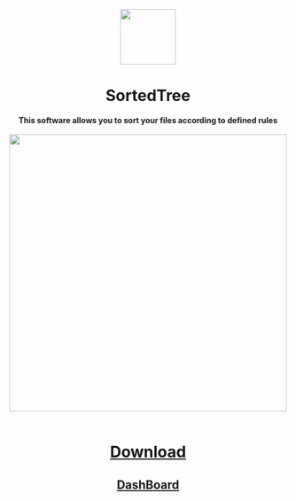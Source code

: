 <div align="center">
    <img width="100" src="https://raw.githubusercontent.com/Xenxia/SortedTree/master/assets/img/SortedTree.png" />
    <h1 align="center">SortedTree</h1>
</div>

<div align="center">
    <strong>This software allows you to sort your files according to defined rules</strong>
    <br><br>
    <img width="500" heigth="400" src="https://raw.githubusercontent.com/Xenxia/SortedTree/main/assets/img/SortedTree_ex.png" />
    <br><br>
    <h1><a href="https://github.com/Xenxia/SortedTree/releases/latest">Download</a></h1>
</div>


<!-- <div align="center">
<details>
<summary><strong>Main Menu</strong></summary>
<br/>
<img width="450" heigth="350" src="https://raw.githubusercontent.com/Xenxia/SortedTree/master/assets/img/SortedTree_main.png" />
<div align="left">
<br/>
    
* 1 : Allows to launch the sorting
* 2 : Allows to clear the log area
* 3 : The log area
* 4 : Option menu
* 5 : Language of the system
* 6 : Software version (in red it is not up to date, you can click on it; in green the software is up to date)
<br/>
</div>
</details>
</div>

<div align="center">
<details>
<summary><strong>Option menu</strong></summary>
<br/>
<img width="450" heigth="350" src="https://raw.githubusercontent.com/Xenxia/SortedTree/master/assets/img/SortedTree_option.png" />
<div align="left">
<br/>

* 1 : Allows you to edit the config
* 2 : Allows you to export the config
* 3 : Allows you to import the config
* 4 : Moves all files in folders and subfolders to the root of the execution folder
* 5 : Delete the config file (to leave no trace of the software after use)
* 6 : Back to the main menu
</div>
</details>
</div>
    
<div align="center">
<details>
<summary><strong>Edit config menu</strong></summary>
<br/>
<img width="450" heigth="350" src="https://raw.githubusercontent.com/Xenxia/SortedTree/master/assets/img/SortedTree_config.png" />
<div align="left">
<br/>

* 1  : Rule area
* 2  : Add a rule
* 3  : Save rule edit
* 4  : Delete the rule
* 5  : Move the rule
* 6  : Deselect the rule
* 7  : Name of the rule
* 8  : Folder where the rule file will be stored
* 9  : File extension to sorted
* 10 : File or extension not to be sorted
* 11 : Sort the files that do not have a rule
* 12 : Save the configuration and return to the options menu
</div>

<strong>Selected rule</strong>
<br/>


<img width="450" heigth="350" src="https://raw.githubusercontent.com/Xenxia/SortedTree/master/assets/img/SortedTree_config_selected.png" />

</details>
</div> -->

<div align="center">
    <h2><a href="https://github.com/Xenxia/SortedTree/projects/1">DashBoard</a></h2>
</div>
